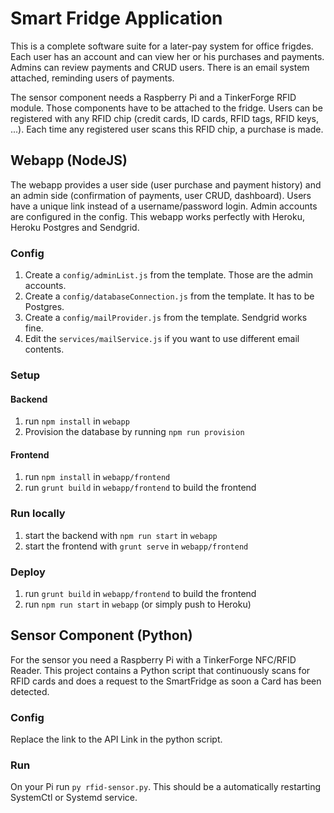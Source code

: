 # Smart Fridge Application

This is a complete software suite for a later-pay system for office frigdes.
Each user has an account and can view her or his purchases and payments.
Admins can review payments and CRUD users. There is an email system attached,
reminding users of payments.

The sensor component needs a Raspberry Pi and a TinkerForge RFID module. Those
components have to be attached to the fridge. Users can be registered with any
RFID chip (credit cards, ID cards, RFID tags, RFID keys, ...). Each time any
registered user scans this RFID chip, a purchase is made.

## Webapp (NodeJS)
The webapp provides a user side (user purchase and payment history) and an admin
side (confirmation of payments, user CRUD, dashboard). Users have a unique link
instead of a username/password login. Admin accounts are configured in the
config.
This webapp works perfectly with Heroku, Heroku Postgres and Sendgrid.

### Config
1. Create a `config/adminList.js` from the template. Those are the admin accounts.
2. Create a `config/databaseConnection.js` from the template. It has to be Postgres.
3. Create a `config/mailProvider.js` from the template. Sendgrid works fine.
4. Edit the `services/mailService.js` if you want to use different email contents.

### Setup
#### Backend
1. run `npm install` in `webapp`
2. Provision the database by running `npm run provision`

#### Frontend
1. run `npm install` in `webapp/frontend`
2. run `grunt build` in `webapp/frontend` to build the frontend

### Run locally
1. start the backend with `npm run start` in `webapp`
2. start the frontend with `grunt serve` in `webapp/frontend`

### Deploy
1. run `grunt build` in `webapp/frontend` to build the frontend
2. run `npm run start` in `webapp` (or simply push to Heroku)

## Sensor Component (Python)

For the sensor you need a Raspberry Pi with a TinkerForge NFC/RFID Reader. This
project contains a Python script that continuously scans for RFID cards and does
a request to the SmartFridge as soon a Card has been detected.

### Config
Replace the link to the API Link in the python script.

### Run
On your Pi run `py rfid-sensor.py`. This should be a automatically restarting
SystemCtl or Systemd service.
